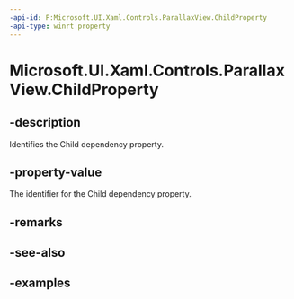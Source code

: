```yaml
---
-api-id: P:Microsoft.UI.Xaml.Controls.ParallaxView.ChildProperty
-api-type: winrt property
---
```


<!-- Property syntax.
public DependencyProperty ChildProperty { get; }
-->

# Microsoft.UI.Xaml.Controls.ParallaxView.ChildProperty

## -description

Identifies the Child dependency property.

## -property-value

The identifier for the Child dependency property.

## -remarks

## -see-also

## -examples


